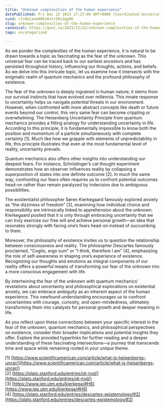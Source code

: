 ```yaml
---
title: "Unknown complexities of the human experience"
datePublished: Fri Dec 22 2023 17:27:09 GMT+0000 (Coordinated Universal Time)
cuid: clv8wjaxm000s0alc56v2gp86
slug: unknown-complexities-of-the-human-experience
canonical: https://quni.io/2023/12/22/unknown-complexities-of-the-human-experience/
tags: uncategorized

---
```


As we ponder the complexities of the human experience, it is natural to be drawn towards a topic as fascinating as the fear of the unknown. This universal fear can be traced back to our earliest ancestors and has persisted throughout history, influencing our thoughts, actions, and beliefs. As we delve into this intricate topic, let us examine how it intersects with the enigmatic realm of quantum mechanics and the profound philosophy of existence.

The fear of the unknown is deeply ingrained in human nature; it stems from our survival instincts that have evolved over millennia. This innate response to uncertainty helps us navigate potential threats in our environment. However, when confronted with more abstract concepts like death or future events beyond our control, this very same fear can become crippling or overwhelming. The Heisenberg Uncertainty Principle from quantum mechanics provides a fitting analogy for understanding uncertainty in life. According to this principle, it is fundamentally impossible to know both the position and momentum of a particle simultaneously with complete certainty \[1\]. Much like how we grapple with elements of unpredictability in life, this principle illustrates that even at the most fundamental level of reality, uncertainty prevails.

Quantum mechanics also offers other insights into understanding our deepest fears. For instance, Schrödinger’s cat thought experiment demonstrates how an observer influences reality by collapsing a superposition of states into one definite outcome \[2\]. In much the same way, confronting our fears often requires us to confront potential outcomes head-on rather than remain paralyzed by indecision due to ambiguous possibilities.

The existentialist philosopher Søren Kierkegaard famously explored anxiety as “the dizziness of freedom” \[3\], examining how individual choice and responsibility are intrinsically linked to apprehension about the unknown. Kierkegaard posited that it is only through embracing uncertainty that we can truly exercise our free will and achieve personal growth—an idea that resonates strongly with facing one’s fears head-on instead of succumbing to them.

Moreover, the philosophy of existence invites us to question the relationship between consciousness and reality. The philosopher Descartes famously proclaimed, “Cogito, ergo sum” or “I think, therefore I am” \[4\], emphasizing the role of self-awareness in shaping one’s experience of existence. Recognizing our thoughts and emotions as integral components of our reality offers a powerful means of transforming our fear of the unknown into a more conscious engagement with life.

By intertwining the fear of the unknown with quantum mechanics’ revelations about uncertainty and philosophical explorations on existential anxiety, we can embrace ambiguity as an inherent aspect of the human experience. This newfound understanding encourages us to confront uncertainties with courage, curiosity, and open-mindedness, ultimately transforming them into catalysts for personal growth and deeper meaning in life.

As you reflect upon these connections between your specific interest in the fear of the unknown, quantum mechanics, and philosophical perspectives on existence, consider their broader implications and potential insights they offer. Explore the provided hyperlinks for further reading and a deeper understanding of these fascinating intersections—a journey that transcends time and space while remaining rooted in your unique theme.

\[1\] [https://www.scientificamerican.com/article/what-is-heisenbergs-uncer/](https://www.scientificamerican.com/article/what-is-heisenbergs-uncer/)  
\[2\] [https://plato.stanford.edu/entries/qt-nvd/](https://plato.stanford.edu/entries/qt-nvd/)  
\[3\] [https://www.iep.utm.edu/kierkega/#H8](https://www.iep.utm.edu/kierkega/#H8)  
\[4\] [https://plato.stanford.edu/entries/descartes-epistemology/#2](https://plato.stanford.edu/entries/descartes-epistemology/#2)